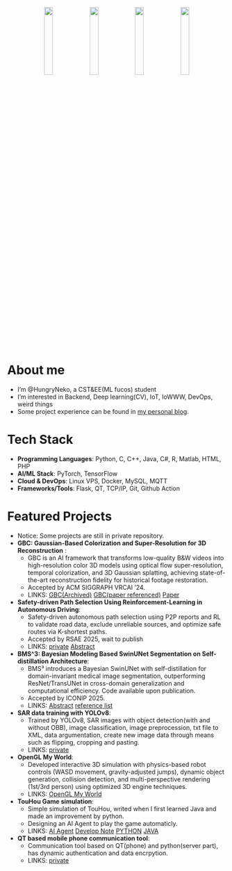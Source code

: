 <div align="center">
  <img src="https://github.com/user-attachments/assets/4e814ecf-fccc-4878-b888-21cc5a69ac3c" width="20%">
  <img src="https://github.com/user-attachments/assets/4e814ecf-fccc-4878-b888-21cc5a69ac3c" width="20%">
  <img src="https://github.com/user-attachments/assets/4e814ecf-fccc-4878-b888-21cc5a69ac3c" width="20%">
  <img src="https://github.com/user-attachments/assets/4e814ecf-fccc-4878-b888-21cc5a69ac3c" width="20%">
</div>

# About me 
- I’m @HungryNeko, a CST&EE(ML fucos) student
- I’m interested in Backend, Deep learning(CV), IoT, IoWWW, DevOps, weird things
- Some project experience can be found in [my personal blog](https://fujisaki.top/category/%E6%8A%80%E6%9C%AF-tech/). 

# Tech Stack
- ​**Programming Languages**: Python, C, C++, Java, C#, R, Matlab, HTML, PHP  
- ​**AI/ML Stack**: PyTorch, TensorFlow 
- ​**Cloud & DevOps**: Linux VPS, Docker, MySQL, MQTT  
- ​**Frameworks/Tools**: Flask, QT, TCP/IP, Git, Github Action
<!--# What I have uploaded 
- Experiment projects for papers
- Some class projects
- Personal projects
- Some web links and files for personal use
- Notice: Some repositories are not published (for personal use or for certain confidentiality reasons)-->

# Featured Projects
- Notice:  Some projects are still in private repository.
- **GBC: Gaussian-Based Colorization and Super-Resolution for 3D Reconstruction** :
  - GBC is an AI framework that transforms low-quality B&W videos into high-resolution color 3D models using optical flow super-resolution, temporal colorization, and 3D Gaussian splatting, achieving state-of-the-art reconstruction fidelity for historical footage restoration.
  - Accepted by ACM SIGGRAPH VRCAI ’24.
  - LINKS: [GBC(Archived)](https://github.com/ffftuanxxx/GBC) [GBC(paper referenced)](https://github.com/ffftuanxxx/GBC) [Paper](https://dl.acm.org/doi/10.1145/3703619.3706039)
- **Safety-driven Path Selection Using Reinforcement-Learning in Autonomous Driving**:
  - Safety-driven autonomous path selection using P2P reports and RL to validate road data, exclude unreliable sources, and optimize safe routes via K-shortest paths.  
  - Accepted by RSAE 2025, wait to publish
  - LINKS: [private](https://github.com/HungryNeko/accident-and-road-information-processing)  [Abstract](https://fujisaki.top/2025/04/15/safety-driven-path-selection-using-reinforcement-learning-in-autonomous-driving/)
- **BMS^3: Bayesian Modeling Based SwinUNet Segmentation on Self-distillation Architecture**:
  - BMS³ introduces a Bayesian SwinUNet with self-distillation for domain-invariant medical image segmentation, outperforming ResNet/TransUNet in cross-domain generalization and computational efficiency. Code available upon publication.
  - Accepted by ICONIP 2025.
  - LINKS: [Abstract](https://fujisaki.top/2024/11/02/bms3-bayesian-modeling-based-swinunet-segmentation-on-self-distillation-architecture/) [reference list](https://elucidator.cn/bmsss_ref/)
- **SAR data training with YOLOv8**:
  - Trained by YOLOv8, SAR images with object detection(with and without OBB), image classification, image preprocession, txt file to XML, data argumentation, create new image data through means such as flipping, cropping and pasting.
  - LINKS: [private](https://github.com/HungryNeko/SAR-Aircraft-YOLOv8) 
- **OpenGL My World**:
  - Developed interactive 3D simulation with physics-based robot controls (WASD movement, gravity-adjusted jumps), dynamic object generation, collision detection, and multi-perspective rendering (1st/3rd person) using optimized 3D engine techniques.
  - LINKS: [OpenGL My World](https://github.com/ffftuanxxx/OpenGL-My-World)
- **TouHou Game simulation**:
  - Simple simulation of TouHou, writed when I first learned Java and made an improvement by python.
  - Designing an AI Agent to play the game automaticly.
  - LINKS: [AI Agent](https://fujisaki.top/2025/06/08/designing-an-ai-agent-for-touhou-style-bullet-hell-games/) [Develop Note](https://fujisaki.top/2024/03/05/touhou-game-simulation-note/) [PYTHON](https://github.com/HungryNeko/ThreeBrilliance) [JAVA](https://github.com/HungryNeko/fan_made_touhou)
- **QT based mobile phone communication tool**:
  - Communication tool based on QT(phone) and python(server part), has dynamic authentication and data encrpytion.
  - LINKS: [private](https://github.com/HungryNeko/mobile-computing-project/settings/security_analysis)
